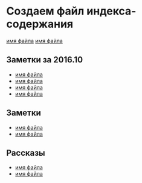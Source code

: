 # Создаем файл индекса-содержания

[имя файла]('.notes/9e8r988r90erwer.md') <!-- {"sourcePath":".notes/9e8r988r90erwer.md"} -->
[имя файла]('.notes/454353453453453.md') <!-- {"sourcePath":".notes/9e8r988r90erwer.md"} -->

## Заметки за 2016.10
- [имя файла]('.notes/454353453453453.md')
- [имя файла]('.notes/454353453453453.md')
- [имя файла]('.notes/454353453453453.md')
- [имя файла]('.notes/454353453453453.md')

## Заметки
- [имя файла]('.notes/454353453453453.md')
- [имя файла]('.notes/454353453453453.md')

## Рассказы
- [имя файла]('.notes/454353453453453.md')
- [имя файла]('.notes/454353453453453.md')